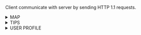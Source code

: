 Client communicate with server by sending HTTP 1.1 requests.


<details><summary>MAP</summary>
<p>


## Collection points get all/specific id

Request example:

```
GET /point/:pointId

USER_ID: 2123
```

Response example:

```
HTTP/1.1 200 OK

{
    "points": [
    {
      "id": 21
      "name": "Pokrovsky bulvar 2",
      "address" : "179Б, улица Попова, Куета, Индустриальный район, Barnaul, городской округ Барнаул, Altai Krai, Siberian Federal District, 656000, Russia",
      "phone_number": "+74994001041",
      "web_site": "https://www.hse.ru/",
      "recycle": ["metal", "glass", "plastic", "paper"],
      "latitude": 38.8951,
      "longitude": -77.0364,
      "works":  "broken" | "would_not_work" | "works_fine",
      "last_updated": 1604343073
      "schedule":{
          "from": "09:00",
          "to": "17:00"
       },
      "corrections_count": 2 
    }
  ] 
}

```
* if `pointId` is not specified, all is returned.
* `shedule` is null when schedule is not specified.

## Collection point corrections by point id

Request example:

```
GET /point/:pointId/corrections

USER_ID: 2123
```

Response example:
```
HTTP/1.1 200 OK
content-length: 1438

{
  "corrections" : [ {
    "id" : 6,
    "point_id" : 1,
    "field" : "works",
    "change_to" : "broken",
    "status" : "in-progress",
    "submit_time" : 1606697003,
    "like_count" : 0,
    "dislike_count" : 0
  }, {
    "id" : 1,
    "point_id" : 1,
    "field" : "recycle",
    "change_to" : [ "metal", "tetra_pack", "glass", "toxic", "paper" ],
    "status" : "applied",
    "submit_time" : 1606696933,
    "like_count" : 3,
    "dislike_count" : 0
  },...]
}
```

## Search collection points by name

Request example:

```
GET /search?q=Barnaul

USER_ID: 2123
```

Response example:
```
HTTP/1.1 200 OK
content-length: 6020

{
  "points" : [ {
    "id" : 84,
    "name" : " ТерИК ",
    "address" : "179Б, улица Попова, Куета, Индустриальный район, Barnaul, городской округ Барнаул, Altai Krai, Siberian Federal District, 656000, Russia",
    "phone_number" : null,
    "web_site" : null,
    "recycle" : [ "toxic", "other", "paper" ],
    "latitude" : 53.317977,
    "longitude" : 83.640004,
    "works" : "works_fine",
    "last_updated" : 1604352072,
    "schedule" : {
      "from" : null,
      "to" : null
    },
    "corrections_count" : 0
  },...] 
}
```

* Response set is always ten elements at max

## Suggest correction

Request example:

```
POST /correction/suggest

USER_ID: 2123

{
    "point_id": 11, 
    "field": "recycle",
    "change_to": ["metal", "glass", "plastic", "paper"]
}
```

Response example:

```
HTTP/1.1 200 OK

{
  "correction_id": 5
}
```

* Possible filed types are "recycle" and "works".

## Get correction by id

Request example:

```
GET /correction/5

USER_ID: 2123
```

Response example:

```
HTTP/1.1 200 OK

{
    "id": 5,
    "point_id": 11,
    "field": "recycle",
    "change_to": ["metal", "glass", "plastic", "paper"],
    "status": "in-progress",
    "submit_time": 1604352072,
    "like_count": 0,
    "dislike_count": 0
}
```

## Delete correction by id

Request example:
```
DELETE /correction/1

USER_ID: 2123
```

Response example:
```
HTTP/1.1 200 OK
content-length: 39

{
  "message" : "Successfully deleted"
}
```


## Like/dislike correction

Request example:

```
POST /correction/5/like

USER_ID: 2123

{
    "like": 1
}
```

* `like` == 1 means to like a correction
* `like` == 0 means to unlike/undislike
* `like` == -1 means to dislike a correction

Response example:

```
HTTP/1.1 200 OK

{ }
```

</p>
</details>

<details><summary>TIPS</summary>
<p>
    
## Get all tips collections

Request example:

```
GET /tip/collections

USER_ID: 2123
```

Response example:

```
HTTP/1.1 200 OK

{
  "collections" : [ {
    "id" : 1,
    "title" : "Как утилизировать правильно?",
    "tips_number" : 1
  }, {
    "id" : 2,
    "title" : "Типы контейнеров",
    "tips_number" : 0
  }, {
    "id" : 3,
    "title" : "Правила сортировки",
    "tips_number" : 0
  }, {
    "id" : 4,
    "title" : "Правила сортировки (часть 2)",
    "tips_number" : 0
  } ]
}
```
 
## Get all tips by collection id

Request example:

```
GET /tip/1

USER_ID: 2123
```

Response example:

```
HTTP/1.1 200 OK

{
  "tips" : [ {
    "id" : 1,
    "collection_id" : 1,
    "title" : "Раздельный сбор мусора: как правильно сортировать отходы для переработки?",
    "content" : "Утилизация мусора – переработка отходов с целью ликвидации или повторного применения. Чтобы улучшить экологию в стране, необходимо правильно организовать использование отходов. Строгий контроль в сфере переработки отходов позволяет избавиться от большого скопления мусора. Важной задачей контролирующих служб является защита окружающей среды и здоровья населения.\n\nВыброс мусора на открытой не оборудованной территории категорически запрещён!\n\nРуководствуясь правилами сбора мусора, все отходы сортируются по классам, а затем утилизируются.\n\nПлощадки для складирования отходов должны быть закрыты от природных осадков и ветров. Контроль ведётся над выбросами вредных веществ в атмосферу. Не допускается попадание ядовитых веществ в подземные воды. "
  } ]
}
```

</p>
</details>

<details><summary>USER PROFILE</summary>
<p>

## New user creation endpoint

Request example:

```
GET /new_user
```

Response example:

```
HTTP/1.1 200 OK

{
  "user_id": 2123
}
```

The received `user_id` is expected to be used for subsequent requests as a value of "USER_ID" header.

## Change name

Request example:

```
POST /change_name

USER_ID: 2123

{
  "change_to" : "John Smith"
}
```

Response example:

```
HTTP/1.1 200 OK

{}
```

## Get me

Request example:

```
GET /me

USER_ID: 2123
```

Response example:

```
HTTP/1.1 200 OK

{
  "name" : "John Smith",
  "photo_url" : "shorturl.at/ehsJ3",
  "collection_points_corrections_ids": 
    {
      "applied": [5,6,122],
      "in_progress": [1,7,12],
      "rejected": [4,87]
    }
}
```

</p>
</details>
